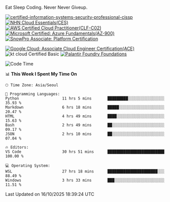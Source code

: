 Eat Sleep Coding.
Never Never Giveup.

[![certified-information-systems-security-professional-cissp](https://github.com/user-attachments/assets/d259884f-7f9a-4d80-a663-6968ead7464a)](https://www.credly.com/badges/f394a010-85a0-450b-9136-8043af01d71c/public_url)
[![NHN Cloud Essentials(CES)](https://github.com/user-attachments/assets/f405dcae-c923-424d-927f-e993bac10fa9)](https://www.nhncloud.com/kr/edu/certification/search)
[![AWS Certified Cloud Practitioner(CLF-C02)](https://github.com/user-attachments/assets/5199a6f5-42d5-4e70-b493-16c3fd42e691)](https://www.credly.com/badges/235e2b66-a782-4a21-ac77-ac4e42037113)
[![Microsoft Certified: Azure Fundamentals(AZ-900)](https://github.com/user-attachments/assets/7eb23f86-6311-42f9-83ab-166a25656710)](https://learn.microsoft.com/en-us/users/tiaz0128/credentials/ca6706271c8233ef)
[![SnowPro Associate: Platform Certification](https://github.com/user-attachments/assets/6b0ae8e7-175e-4b7d-917f-b7b2c6d67ef5)](https://achieve.snowflake.com/f4439c87-fed8-4ba2-a93c-291bdd46e434)

[![Google Cloud: Associate Cloud Engineer Certification(ACE)](https://github.com/user-attachments/assets/cfd997df-d382-484c-8760-6fa93a7d1d1f)](https://www.credly.com/earner/earned/share/1a52c593-93e4-470f-93ed-53d57051b28e)
![kt cloud Certified Basic](https://github.com/user-attachments/assets/3667eac4-3c22-4809-a869-f53a58ac35a7)
[![Palantir Foundry Foundations](https://github.com/user-attachments/assets/0c158db8-37c9-49dc-8243-caecba6d0163)](https://verify.skilljar.com/c/gqzrmw3x4y7i)


<!--START_SECTION:waka-->
![Code Time](http://img.shields.io/badge/Code%20Time-4%2C461%20hrs%2035%20mins-blue)

📊 **This Week I Spent My Time On** 

```text
🕑︎ Time Zone: Asia/Seoul

💬 Programming Languages: 
Python                   11 hrs 5 mins       █████████░░░░░░░░░░░░░░░░   35.93 % 
Markdown                 6 hrs 18 mins       █████░░░░░░░░░░░░░░░░░░░░   20.47 % 
HTML                     4 hrs 49 mins       ████░░░░░░░░░░░░░░░░░░░░░   15.63 % 
Bash                     2 hrs 49 mins       ██░░░░░░░░░░░░░░░░░░░░░░░   09.17 % 
JSON                     2 hrs 10 mins       ██░░░░░░░░░░░░░░░░░░░░░░░   07.04 % 

🔥 Editors: 
VS Code                  30 hrs 51 mins      █████████████████████████   100.00 % 

💻 Operating System: 
WSL                      27 hrs 18 mins      ██████████████████████░░░   88.49 % 
Windows                  3 hrs 33 mins       ███░░░░░░░░░░░░░░░░░░░░░░   11.51 % 
```


 Last Updated on 16/10/2025 18:39:24 UTC
<!--END_SECTION:waka-->
